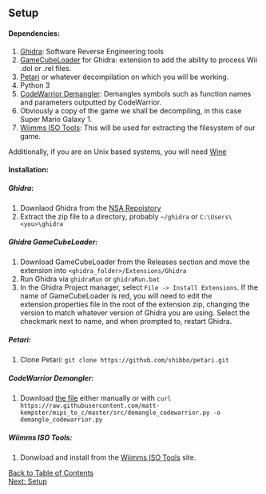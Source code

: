 ## Setup

#### Dependencies:
1. [Ghidra](https://github.com/NationalSecurityAgency/ghidra): Software Reverse Engineering tools
2. [GameCubeLoader](https://github.com/Cuyler36/Ghidra-GameCube-Loader) for Ghidra: extension to add the ability to process Wii .dol or .rel files.
3. [Petari](https://github.com/shibbo/Petari) or whatever decompilation on which you will be working.
4. Python 3
5. [CodeWarrior Demangler](https://github.com/matt-kempster/mips_to_c/blob/master/src/demangle_codewarrior.py): Demangles symbols such as function names and parameters outputted by CodeWarrior.
6. Obviously a copy of the game we shall be decompiling, in this case Super Mario Galaxy 1.
7. [Wiimms ISO Tools](https://wit.wiimm.de/): This will be used for extracting the filesystem of our game.

Additionally, if you are on Unix based systems, you will need [Wine](https://winehq.org)

#### Installation:
##### Ghidra:
1. Downlaod Ghidra from the [NSA Repoistory](https://github.com/NationalSecurityAgency/ghidra/releases)
2. Extract the zip file to a directory, probably ``~/ghidra`` or ``C:\Users\<you>\ghidra``

##### Ghidra GameCubeLoader:
1. Download GameCubeLoader from the Releases section and move the extension into ``<ghidra_folder>/Extensions/Ghidra``
2. Run Ghidra via ``ghidraRun`` or ``ghidraRun.bat``
3. In the Ghidra Project manager, select ``File -> Install Extensions``. If the name of GameCubeLoader is red, you will need to edit the extension.properties file in the root of the extension zip, changing the version to match whatever version of Ghidra you are using. Select the checkmark next to name, and when prompted to, restart Ghidra.

##### Petari:
1. Clone Petari: ``git clone https://github.com/shibbo/petari.git``

##### CodeWarrior Demangler:
1. Download [the file](https://github.com/matt-kempster/mips_to_c/blob/master/src/demangle_codewarrior.py) either manually or with ``curl https://raw.githubusercontent.com/matt-kempster/mips_to_c/master/src/demangle_codewarrior.py -o demangle_codewarrior.py``

##### Wiimms ISO Tools:
1. Donwload and install from the [Wiimms ISO Tools](https://wit.wimm.de/) site.

[Back to Table of Contents](/decomp/guide)  
[Next: Setup](/decomp/setup)
